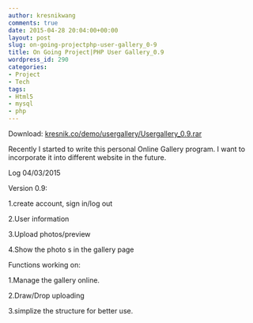 ```yaml
---
author: kresnikwang
comments: true
date: 2015-04-28 20:04:00+00:00
layout: post
slug: on-going-projectphp-user-gallery_0-9
title: On Going Project|PHP User Gallery_0.9
wordpress_id: 290
categories:
- Project
- Tech
tags:
- Html5
- mysql
- php
---
```


Download: [kresnik.co/demo/usergallery/Usergallery_0.9.rar](http://kresnik.co/demo/usergallery/Usergallery_0.9.rar)

Recently I started to write this personal Online Gallery program. I want to incorporate it into different website in the future.

Log 04/03/2015

Version 0.9:

1.create account, sign in/log out

2.User information

3.Upload photos/preview

4.Show the photo s in the gallery page

Functions working on:

1.Manage the gallery online.

2.Draw/Drop uploading

3.simplize the structure for better use.


